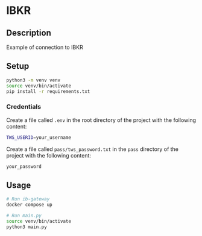 # IBKR

## Description

Example of connection to IBKR

## Setup

```bash
python3 -m venv venv
source venv/bin/activate
pip install -r requirements.txt
```

### Credentials

Create a file called `.env` in the root directory of the project with the following content:

```bash
TWS_USERID=your_username
```

Create a file called `pass/tws_password.txt` in the `pass` directory of the project with the following content:

```bash
your_password
```

## Usage

```bash
# Run ib-gateway
docker compose up

# Run main.py
source venv/bin/activate
python3 main.py
```
